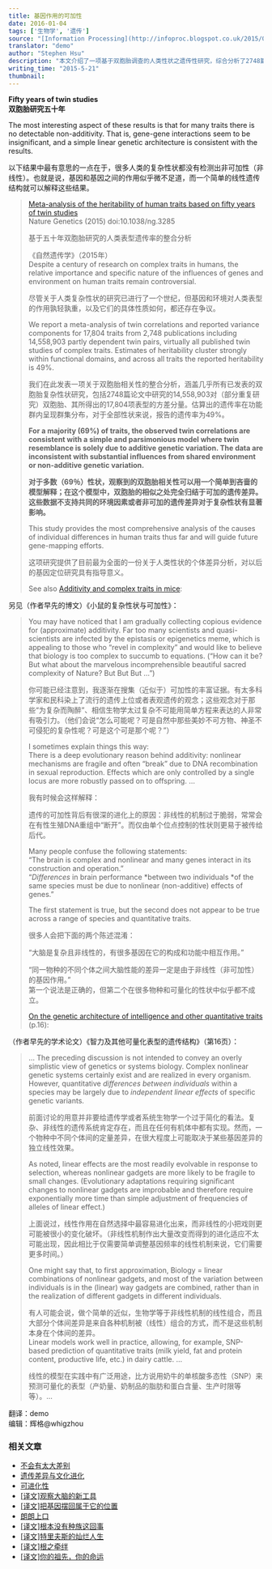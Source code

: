 ```yaml
---
title: 基因作用的可加性
date: 2016-01-04
tags: ['生物学', '遗传']
source: "[Information Processing](http://infoproc.blogspot.co.uk/2015/05/fifty-years-of-twin-studies.html)"
translator: "demo"
author: "Stephen Hsu"
description: "本文介绍了一项基于双胞胎调查的人类性状之遗传性研究，综合分析了2748篇论文，涉及一千多万对双胞胎、17804个性状，结果非常有意思，69％的性状差异可简单归结于可加的遗传差异，同时没有找到非可加的遗传差异对于复杂性状有显著影响……"
writing_time: "2015-5-21"
thumbnail:
---
```


**Fifty years of twin studies**  
**双胞胎研究五十年**

The most interesting aspect of these results is that for many traits there is no detectable non-additivity. That is, gene-gene interactions seem to be insignificant, and a simple linear genetic architecture is consistent with the results.

以下结果中最有意思的一点在于，很多人类的复杂性状都没有检测出非可加性（非线性）。也就是说，基因和基因之间的作用似乎微不足道，而一个简单的线性遗传结构就可以解释这些结果。


> [Meta-analysis of the heritability of human traits based on fifty years of twin studies](http://www.nature.com/ng/journal/vaop/ncurrent/full/ng.3285.html)  
>  Nature Genetics (2015) doi:10.1038/ng.3285
> 
>  基于五十年双胞胎研究的人类表型遗传率的整合分析
> 
>  《自然遗传学》（2015年）  
>  Despite a century of research on complex traits in humans, the relative importance and specific nature of the influences of genes and environment on human traits remain controversial.
> 
>  尽管关于人类复杂性状的研究已进行了一个世纪，但基因和环境对人类表型的作用孰轻孰重，以及它们的具体性质如何，都还存在争议。
> 
>  We report a meta-analysis of twin correlations and reported variance components for 17,804 traits from 2,748 publications including 14,558,903 partly dependent twin pairs, virtually all published twin studies of complex traits. Estimates of heritability cluster strongly within functional domains, and across all traits the reported heritability is 49%.
> 
>  我们在此发表一项关于双胞胎相关性的整合分析，涵盖几乎所有已发表的双胞胎复杂性状研究，包括2748篇论文中研究的14,558,903对（部分重复研究）双胞胎、其所得出的17,804项表型的方差分量。估算出的遗传率在功能群内呈现群集分布，对于全部性状来说，报告的遗传率为49%。
> 
>  **For a majority (69%) of traits, the observed twin correlations are consistent with a simple and parsimonious model where twin resemblance is solely due to additive genetic variation. The data are inconsistent with substantial influences from shared environment or non-additive genetic variation.**
> 
>  **对于多数（69％）性状，观察到的双胞胎相关性可以用一个简单到吝啬的模型解释；在这个模型中，双胞胎的相似之处完全归结于可加的遗传差异。这些数据不支持共同的环境因素或者非可加的遗传差异对于复杂性状有显著影响。**
> 
>  This study provides the most comprehensive analysis of the causes of individual differences in human traits thus far and will guide future gene-mapping efforts.
> 
>  这项研究提供了目前最为全面的一份关于人类性状的个体差异分析，对以后的基因定位研究具有指导意义。
> 
>  See also [Additivity and complex traits in mice](http://infoproc.blogspot.com/2014/11/additivity-and-complex-traits-in-mice.html):

另见（作者早先的博文）《小鼠的复杂性状与可加性》：


> You may have noticed that I am gradually collecting copious evidence for (approximate) additivity. Far too many scientists and quasi-scientists are infected by the epistasis or epigenetics meme, which is appealing to those who “revel in complexity” and would like to believe that biology is too complex to succumb to equations. (“How can it be? But what about the marvelous incomprehensible beautiful sacred complexity of Nature? But But But …”)
> 
>  你可能已经注意到，我逐渐在搜集（近似于）可加性的丰富证据。有太多科学家和民科染上了流行的遗传上位或者表观遗传的观念；这些观念对于那些“为复杂而陶醉”、相信生物学太过复杂不可能用简单方程来表达的人非常有吸引力。（他们会说“怎么可能呢？可是自然中那些美妙不可方物、神圣不可侵犯的复杂性呢？可是这个可是那个呢？”）
> 
>  I sometimes explain things this way:  
>  There is a deep evolutionary reason behind additivity: nonlinear mechanisms are fragile and often “break” due to DNA recombination in sexual reproduction. Effects which are only controlled by a single locus are more robustly passed on to offspring. …
> 
>  我有时候会这样解释：
> 
>  遗传的可加性背后有很深的进化上的原因：非线性的机制过于脆弱，常常会在有性生殖DNA重组中“断开”。而仅由单个位点控制的性状则更易于被传给后代。
> 
>  Many people confuse the following statements:  
>  “The brain is complex and nonlinear and many genes interact in its construction and operation.”  
>  “*Differences* in brain performance *between two individuals *of the same species must be due to nonlinear (non-additive) effects of genes.”
> 
>  The first statement is true, but the second does not appear to be true across a range of species and quantitative traits.
> 
>  很多人会把下面的两个陈述混淆：
> 
>  “大脑是复杂且非线性的，有很多基因在它的构成和功能中相互作用。”
> 
>  “同一物种的不同个体之间大脑性能的差异一定是由于非线性（非可加性）的基因作用。”  
>  第一个说法是正确的，但第二个在很多物种和可量化的性状中似乎都不成立。
> 
>  [On the genetic architecture of intelligence and other quantitative traits](http://arxiv.org/abs/1408.3421) (p.16):

（作者早先的学术论文）《智力及其他可量化表型的遗传结构》（第16页）：


> … The preceding discussion is not intended to convey an overly simplistic view of genetics or systems biology. Complex nonlinear genetic systems certainly exist and are realized in every organism. However, quantitative *differences between individuals* within a species may be largely due to *independent linear effects* of specific genetic variants.
> 
>  前面讨论的用意并非要给遗传学或者系统生物学一个过于简化的看法。复杂、非线性的遗传系统肯定存在，而且在任何有机体中都有实现。然而，一个物种中不同个体间的定量差异，在很大程度上可能取决于某些基因差异的独立线性效果。
> 
>  As noted, linear effects are the most readily evolvable in response to selection, whereas nonlinear gadgets are more likely to be fragile to small changes. (Evolutionary adaptations requiring significant changes to nonlinear gadgets are improbable and therefore require exponentially more time than simple adjustment of frequencies of alleles of linear effect.)
> 
>  上面说过，线性作用在自然选择中最容易进化出来，而非线性的小把戏则更可能被很小的变化破坏。（非线性机制作出大量改变而得到的进化适应不太可能出现，因此相比于仅需要简单调整基因频率的线性机制来说，它们需要更多时间。）
> 
>  One might say that, to first approximation, Biology = linear combinations of nonlinear gadgets, and most of the variation between individuals is in the (linear) way gadgets are combined, rather than in the realization of different gadgets in different individuals.
> 
>  有人可能会说，做个简单的近似，生物学等于非线性机制的线性组合，而且大部分个体间差异是来自各种机制被（线性）组合的方式，而不是这些机制本身在个体间的差异。  
>  Linear models work well in practice, allowing, for example, SNP-based prediction of quantitative traits (milk yield, fat and protein content, productive life, etc.) in dairy cattle. …
> 
>  线性的模型在实践中有广泛用途，比方说用奶牛的单核酸多态性（SNP）来预测可量化的表型（产奶量、奶制品的脂肪和蛋白含量、生产时限等等）。…
> 

翻译：demo  
编辑：辉格@whigzhou


### 相关文章

* [不会有太大差别](https://headsalon.org/archives/7235.html "不会有太大差别")
* [遗传差异与文化进化](https://headsalon.org/archives/7827.html "遗传差异与文化进化")
* [可进化性](https://headsalon.org/archives/7772.html "可进化性")
* [[译文]观察大脑的新工具](https://headsalon.org/archives/7400.html "[译文]观察大脑的新工具")
* [[译文]把基因摆回属于它的位置](https://headsalon.org/archives/7170.html "[译文]把基因摆回属于它的位置")
* [朗朗上口](https://headsalon.org/archives/7226.html "朗朗上口")
* [[译文]根本没有种族这回事](https://headsalon.org/archives/7094.html "[译文]根本没有种族这回事")
* [[译文]特里夫斯的灿烂人生](https://headsalon.org/archives/6962.html "[译文]特里夫斯的灿烂人生")
* [[译文]根之牵绊](https://headsalon.org/archives/6856.html "[译文]根之牵绊")
* [[译文]你的祖先，你的命运](https://headsalon.org/archives/6852.html "[译文]你的祖先，你的命运")
